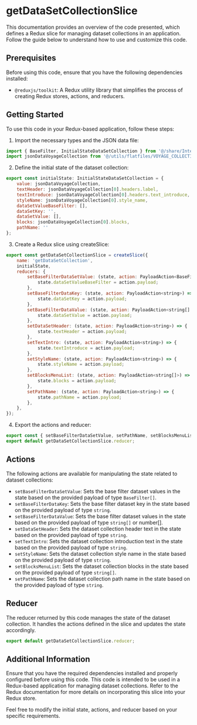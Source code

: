 # getDataSetCollectionSlice

This documentation provides an overview of the code presented, which defines a Redux slice for managing dataset collections in an application. Follow the guide below to understand how to use and customize this code.

## Prerequisites
Before using this code, ensure that you have the following dependencies installed:

- `@reduxjs/toolkit`: A Redux utility library that simplifies the process of creating Redux stores, actions, and reducers.

## Getting Started
To use this code in your Redux-based application, follow these steps:

1) Import the necessary types and the JSON data file:
```jsx
import { BaseFilter, InitialStateDataSetCollection } from '@/share/InterfactTypesDatasetCollection';
import jsonDataVoyageCollection from '@/utils/flatfiles/VOYAGE_COLLECTIONS.json';

```
2) Define the initial state of the dataset collection:

```jsx
export const initialState: InitialStateDataSetCollection = {
    value: jsonDataVoyageCollection,
    textHeader: jsonDataVoyageCollection[0].headers.label,
    textIntroduce: jsonDataVoyageCollection[0].headers.text_introduce,
    styleName: jsonDataVoyageCollection[0].style_name,
    dataSetValueBaseFilter: [],
    dataSetKey: '',
    dataSetValue: [],
    blocks: jsonDataVoyageCollection[0].blocks,
    pathName: ''
};

```

3) Create a Redux slice using createSlice:
```jsx
export const getDataSetCollectionSlice = createSlice({
    name: 'getDataSetCollection',
    initialState,
    reducers: {
        setBaseFilterDataSetValue: (state, action: PayloadAction<BaseFilter[]>) => {
            state.dataSetValueBaseFilter = action.payload;
        },
        setBaseFilterDataKey: (state, action: PayloadAction<string>) => {
            state.dataSetKey = action.payload;
        },
        setBaseFilterDataValue: (state, action: PayloadAction<string[] | number[]>) => {
            state.dataSetValue = action.payload;
        },
        setDataSetHeader: (state, action: PayloadAction<string>) => {
            state.textHeader = action.payload;
        },
        setTextIntro: (state, action: PayloadAction<string>) => {
            state.textIntroduce = action.payload;
        },
        setStyleName: (state, action: PayloadAction<string>) => {
            state.styleName = action.payload;
        },
        setBlocksMenuList: (state, action: PayloadAction<string[]>) => {
            state.blocks = action.payload;
        },
        setPathName: (state, action: PayloadAction<string>) => {
            state.pathName = action.payload;
        },
    },
});

```

4) Export the actions and reducer:
```jsx
export const { setBaseFilterDataSetValue, setPathName, setBlocksMenuList, setBaseFilterDataValue, setBaseFilterDataKey, setDataSetHeader, setTextIntro, setStyleName } = getDataSetCollectionSlice.actions;
export default getDataSetCollectionSlice.reducer;

```

## Actions
The following actions are available for manipulating the state related to dataset collections:

- `setBaseFilterDataSetValue`: Sets the base filter dataset values in the state based on the provided payload of type `BaseFilter[]`.
- `setBaseFilterDataKey`: Sets the base filter dataset key in the state based on the provided payload of type `string`.
- `setBaseFilterDataValue`: Sets the base filter dataset values in the state based on the provided payload of type `string[]` or number[].
- `setDataSetHeader`: Sets the dataset collection header text in the state based on the provided payload of type `string`.
- `setTextIntro`: Sets the dataset collection introduction text in the state based on the provided payload of type `string`.
- `setStyleName`: Sets the dataset collection style name in the state based on the provided payload of type `string`.
- `setBlocksMenuList`: Sets the dataset collection blocks in the state based on the provided payload of type `string[]`.
- `setPathName`: Sets the dataset collection path name in the state based on the provided payload of type `string`.

## Reducer
The reducer returned by this code manages the state of the dataset collection. It handles the actions defined in the slice and updates the state accordingly.

```jsx
export default getDataSetCollectionSlice.reducer;

```
## Additional Information
Ensure that you have the required dependencies installed and properly configured before using this code. This code is intended to be used in a Redux-based application for managing dataset collections. Refer to the Redux documentation for more details on incorporating this slice into your Redux store.

Feel free to modify the initial state, actions, and reducer based on your specific requirements.